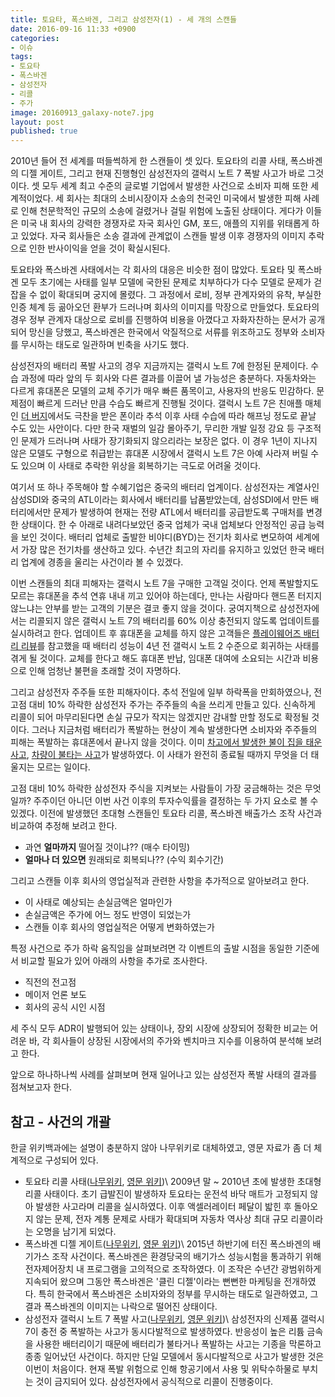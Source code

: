 ```yaml
---
title: 토요타, 폭스바겐, 그리고 삼성전자(1) - 세 개의 스캔들
date: 2016-09-16 11:33 +0900
categories:
- 이슈
tags:
- 토요타
- 폭스바겐
- 삼성전자
- 리콜
- 주가
image: 20160913_galaxy-note7.jpg
layout: post
published: true
---
```


2010년 들어 전 세계를 떠들썩하게 한 스캔들이 셋 있다. 토요타의 리콜 사태, 폭스바겐의 디젤 게이트, 그리고 현재 진행형인 삼성전자의 갤럭시 노트 7 폭발 사고가 바로 그것이다. 셋 모두 세계 최고 수준의 글로벌 기업에서 발생한 사건으로 소비자 피해 또한 세계적이었다. 세 회사는 최대의 소비시장이자 소송의 천국인 미국에서 발생한 피해 사례로 인해 천문학적인 규모의 소송에 걸렸거나 걸릴 위험에 노출된 상태이다. 게다가 이들은 미국 내 회사의 강력한 경쟁자로 자국 회사인 GM, 포드, 애플의 지위를 위태롭게 하고 있었다. 자국 회사들은 소송 결과에 관계없이 스캔들 발생 이후 경쟁자의 이미지 추락으로 인한 반사이익을 얻을 것이 확실시된다.

토요타와 폭스바겐 사태에서는 각 회사의 대응은 비슷한 점이 많았다. 토요타 및 폭스바겐 모두 초기에는 사태를 일부 모델에 국한된 문제로 치부하다가 다수 모델로 문제가 걷잡을 수 없이 확대되며 궁지에 몰렸다. 그 과정에서 로비, 정부 관계자와의 유착, 부실한 인증 체계 등 곪아오던 환부가 드러나며 회사의 이미지를 막장으로 만들었다. 토요타의 경우 정부 관계자 대상으로 로비를 진행하여 비용을 아꼈다고 자화자찬하는 문서가 공개되어 망신을 당했고, 폭스바겐은 한국에서 악질적으로 서류를 위조하고도 정부와 소비자를 무시하는 태도로 일관하며 빈축을 사기도 했다. 

삼성전자의 배터리 폭발 사고의 경우 지금까지는 갤럭시 노트 7에 한정된 문제이다. 수습 과정에 따라 앞의 두 회사와 다른 결과를 이끌어 낼 가능성은 충분하다. 자동차와는 다르게 휴대폰은 모델의 교체 주기가 매우 빠른 품목이고, 사용자의 반응도 민감하다. 문제점이 빠르게 드러난 만큼 수습도 빠르게 진행될 것이다. 갤럭시 노트 7은 친애플 매체인 [더 버지][더버지-갤노트7리뷰]에서도 극찬을 받은 폰이라 추석 이후 사태 수습에 따라 해프닝 정도로 끝날 수도 있는 사안이다. 다만 한국 재벌의 일감 몰아주기, 무리한 개발 일정 강요 등 구조적인 문제가 드러나며 사태가 장기화되지 않으리라는 보장은 없다. 이 경우 1년이 지나지 않은 모델도 구형으로 취급받는 휴대폰 시장에서 갤럭시 노트 7은 아예 사라져 버릴 수도 있으며 이 사태로 추락한 위상을 회복하기는 극도로 어려울 것이다. 

[더버지-갤노트7리뷰]: http://www.theverge.com/2016/8/16/12491196/samsung-galaxy-note-7-review

여기서 또 하나 주목해야 할 수혜기업은 중국의 배터리 업계이다. 삼성전자는 계열사인 삼성SDI와 중국의 ATL이라는 회사에서 배터리를 납품받았는데, 삼성SDI에서 만든 배터리에서만 문제가 발생하여 현재는 전량 ATL에서 배터리를 공급받도록 구매처를 변경한 상태이다. 한 수 아래로 내려다보았던 중국 업체가 국내 업체보다 안정적인 공급 능력을 보인 것이다. 배터리 업체로 출발한 비야디(BYD)는 전기차 회사로 변모하여 세계에서 가장 많은 전기차를 생산하고 있다. 수년간 최고의 자리를 유지하고 있었던 한국 배터리 업계에 경종을 울리는 사건이라 볼 수 있겠다.

이번 스캔들의 최대 피해자는 갤럭시 노트 7을 구매한 고객일 것이다. 언제 폭발할지도 모르는 휴대폰을 추석 연휴 내내 끼고 있어야 하는데다, 만나는 사람마다 핸드폰 터지지 않느냐는 안부를 받는 고객의 기분은 결코 좋지 않을 것이다. 궁여지책으로 삼성전자에서는 리콜되지 않은 갤럭시 노트 7의 배터리를 60% 이상 충전되지 않도록 업데이트를 실시하려고 한다. 업데이트 후 휴대폰을 교체를 하지 않은 고객들은 [플레이웨어즈 배터리 리뷰][노트7-배터리리뷰]를 참고했을 때 배터리 성능이 4년 전 갤럭시 노트 2 수준으로 회귀하는 사태를 겪게 될 것이다. 교체를 한다고 해도 휴대폰 반납, 임대폰 대여에 소요되는 시간과 비용으로 인해 엄청난 불편을 초래할 것이 자명하다. 

[노트7-배터리리뷰]: http://playwares.com/mobilereview/50626569

그리고 삼성전자 주주들 또한 피해자이다. 추석 전일에 일부 하락폭을 만회하였으나, 전고점 대비 10% 하락한 삼성전자 주가는 주주들의 속을 쓰리게 만들고 있다. 신속하게 리콜이 되어 마무리된다면 손실 규모가 작지는 않겠지만 감내할 만할 정도로 확정될 것이다. 그러나 지금처럼 배터리가 폭발하는 현상이 계속 발생한다면 소비자와 주주들의 피해는 폭발하는 휴대폰에서 끝나지 않을 것이다. 이미 [차고에서 발생한 불이 집을 태운 사고][화재-집], [차량이 불타는 사고][화재-차]가 발생하였다. 이 사태가 완전히 종료될 때까지 무엇을 더 태울지는 모르는 일이다.

[화재-집]: http://www.huffingtonpost.kr/2016/09/08/story_n_11900388.html
[화재-차]: http://news.chosun.com/site/data/html_dir/2016/09/09/2016090901968.html?Dep0=twitter&d=2016090901968

고점 대비 10% 하락한 삼성전자 주식을 지켜보는 사람들이 가장 궁금해하는 것은 무엇일까? 주주이던 아니던 이번 사건 이후의 투자수익률을 결정하는 두 가지 요소로 볼 수 있겠다. 이전에 발생했던 초대형 스캔들인 토요타 리콜, 폭스바겐 배출가스 조작 사건과 비교하여 추정해 보려고 한다.

* 과연 **얼마까지** 떨어질 것이냐?? (매수 타이밍)
* **얼마나 더 있으면** 원래되로 회복되나?? (수익 회수기간)

그리고 스캔들 이후 회사의 영업실적과 관련한 사항을 추가적으로 알아보려고 한다.

* 이 사태로 예상되는 손실금액은 얼마인가
* 손실금액은 주가에 어느 정도 반영이 되었는가
* 스캔들 이후 회사의 영업실적은 어떻게 변화하였는가

특정 사건으로 주가 하락 움직임을 살펴보려면 각 이벤트의 출발 시점을 동일한 기준에서 비교할 필요가 있어 아래의 사항을 추가로 조사한다.

* 직전의 전고점
* 메이저 언론 보도
* 회사의 공식 시인 시점

세 주식 모두 ADR이 발행되어 있는 상태이나, 장외 시장에 상장되어 정확한 비교는 어려운 바, 각 회사들이 상장된 시장에서의 주가와 벤치마크 지수를 이용하여 분석해 보려고 한다.

앞으로 하나하나씩 사례를 살펴보며 현재 일어나고 있는 삼성전자 폭발 사태의 결과를 점쳐보고자 한다.

## 참고 - 사건의 개괄

한글 위키백과에는 설명이 충분하지 않아 나무위키로 대체하였고, 영문 자료가 좀 더 체계적으로 구성되어 있다.

* 토요타 리콜 사태([나무위키][토요타-나무], [영문 위키][토요타-영문])\\
    2009년 말 ~ 2010년 초에 발생한 초대형 리콜 사태이다. 초기 급발진이 발생하자 토요타는 운전석 바닥 매트가 고정되지 않아 발생한 사고라며 리콜을 실시하였다. 이후 액셀러레이터 페달이 밟힌 후 돌아오지 않는 문제, 전자 계통 문제로 사태가 확대되며 자동차 역사상 최대 규모 리콜이라는 오명을 남기게 되었다.
* 폭스바겐 디젤 게이트([나무위키][폭스바겐-나무], [영문 위키][폭스바겐-영문])\\
    2015년 하반기에 터진 폭스바겐의 배기가스 조작 사건이다. 폭스바겐은 환경당국의 배기가스 성능시험을 통과하기 위해 전자제어장치 내 프로그램을 고의적으로 조작하였다. 이 조작은 수년간 광범위하게 지속되어 왔으며 그동안 폭스바겐은 '클린 디젤'이라는 뻔뻔한 마케팅을 전개하였다. 특히 한국에서 폭스바겐은 소비자와의 정부를 무시하는 태도로 일관하였고, 그 결과 폭스바겐의 이미지는 나락으로 떨어진 상태이다.
* 삼성전자 갤럭시 노트 7 폭발 사고([나무위키][삼성전자-나무], [영문 위키][삼성전자-영문])\\
    삼성전자의 신제품 갤럭시 7이 충전 중 폭발하는 사고가 동시다발적으로 발생하였다. 반응성이 높은 리튬 금속을 사용한 배터리이기 때문에 배터리가 불타거나 폭발하는 사고는 기종을 막론하고 종종 일어났던 사건이다. 하지만 단일 모델에서 동시다발적으로 사고가 발생한 것은 이번이 처음이다. 현재 폭발 위험으로 인해 항공기에서 사용 및 위탁수하물로 부치는 것이 금지되어 있다. 삼성전자에서 공식적으로 리콜이 진행중이다.

[토요타-나무]: https://namu.wiki/w/%ED%86%A0%EC%9A%94%ED%83%80%20%EB%A6%AC%EC%BD%9C%20%EC%82%AC%ED%83%9C
[폭스바겐-나무]: https://namu.wiki/w/디젤게이트%20사건
[삼성전자-나무]: https://namu.wiki/w/%EA%B0%A4%EB%9F%AD%EC%8B%9C%20%EB%85%B8%ED%8A%B87%20%ED%8F%AD%EB%B0%9C%20%EC%82%AC%EA%B3%A0
[토요타-영문]: https://en.wikipedia.org/wiki/2009%E2%80%9311_Toyota_vehicle_recalls
[폭스바겐-영문]: https://en.wikipedia.org/wiki/Volkswagen_emissions_scandal
[삼성전자-영문]: https://en.wikipedia.org/wiki/Samsung_Galaxy_Note_7#Exploding_battery_recall